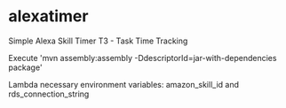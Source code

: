 # alexatimer
Simple Alexa Skill Timer
T3 - Task Time Tracking

Execute 'mvn assembly:assembly -DdescriptorId=jar-with-dependencies package'

Lambda necessary environment variables: amazon_skill_id and rds_connection_string
